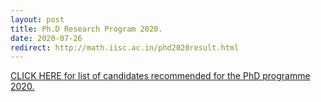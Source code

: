 ```yaml
---
layout: post
title: Ph.D Research Program 2020.
date: 2020-07-26
redirect: http://math.iisc.ac.in/phd2020result.html
---
```


[CLICK HERE for list of candidates recommended for the PhD programme 2020.](http://math.iisc.ac.in/phd2020result.html)
